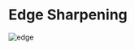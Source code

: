# Edge Sharpening

![edge](https://github.com/nitishabharathi/Digital-Image-Processing/blob/master/Edge%20Sharpening/edgeSharpening.png?raw=true)
